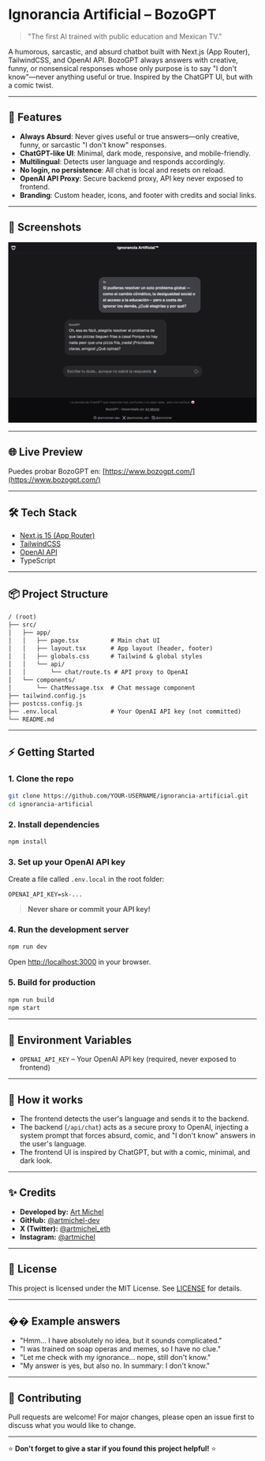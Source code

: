 # Ignorancia Artificial – BozoGPT

> "The first AI trained with public education and Mexican TV."

A humorous, sarcastic, and absurd chatbot built with Next.js (App Router), TailwindCSS, and OpenAI API. BozoGPT always answers with creative, funny, or nonsensical responses whose only purpose is to say "I don't know"—never anything useful or true. Inspired by the ChatGPT UI, but with a comic twist.

---

## 🚀 Features

- **Always Absurd**: Never gives useful or true answers—only creative, funny, or sarcastic "I don't know" responses.
- **ChatGPT-like UI**: Minimal, dark mode, responsive, and mobile-friendly.
- **Multilingual**: Detects user language and responds accordingly.
- **No login, no persistence**: All chat is local and resets on reload.
- **OpenAI API Proxy**: Secure backend proxy, API key never exposed to frontend.
- **Branding**: Custom header, icons, and footer with credits and social links.

---

## 📸 Screenshots

![BozoGPT Screenshot](./screenshot.png)

---

## 🌐 Live Preview

Puedes probar BozoGPT en: [https://www.bozogpt.com/](https://www.bozogpt.com/)

---

## 🛠️ Tech Stack

- [Next.js 15 (App Router)](https://nextjs.org/)
- [TailwindCSS](https://tailwindcss.com/)
- [OpenAI API](https://platform.openai.com/docs/api-reference)
- TypeScript

---

## 📦 Project Structure

```
/ (root)
├── src/
│   ├── app/
│   │   ├── page.tsx         # Main chat UI
│   │   ├── layout.tsx       # App layout (header, footer)
│   │   ├── globals.css      # Tailwind & global styles
│   │   └── api/
│   │       └── chat/route.ts # API proxy to OpenAI
│   └── components/
│       └── ChatMessage.tsx  # Chat message component
├── tailwind.config.js
├── postcss.config.js
├── .env.local               # Your OpenAI API key (not committed)
└── README.md
```

---

## ⚡ Getting Started

### 1. Clone the repo
```bash
git clone https://github.com/YOUR-USERNAME/ignorancia-artificial.git
cd ignorancia-artificial
```

### 2. Install dependencies
```bash
npm install
```

### 3. Set up your OpenAI API key
Create a file called `.env.local` in the root folder:

```
OPENAI_API_KEY=sk-...
```

> **Never share or commit your API key!**

### 4. Run the development server
```bash
npm run dev
```
Open [http://localhost:3000](http://localhost:3000) in your browser.

### 5. Build for production
```bash
npm run build
npm start
```

---

## 🔐 Environment Variables

- `OPENAI_API_KEY` – Your OpenAI API key (required, never exposed to frontend)

---

## 🧠 How it works
- The frontend detects the user's language and sends it to the backend.
- The backend (`/api/chat`) acts as a secure proxy to OpenAI, injecting a system prompt that forces absurd, comic, and "I don't know" answers in the user's language.
- The frontend UI is inspired by ChatGPT, but with a comic, minimal, and dark look.

---

## ✨ Credits

- **Developed by:** [Art Michel](https://www.artmichel.com/)
- **GitHub:** [@artmichel-dev](https://github.com/artmichel-dev)
- **X (Twitter):** [@artmichel_eth](https://x.com/artmichel_eth)
- **Instagram:** [@artmichel](https://instagram.com/artmichel)

---

## 📄 License

This project is licensed under the MIT License. See [LICENSE](LICENSE) for details.

---

## �� Example answers

- "Hmm… I have absolutely no idea, but it sounds complicated."
- "I was trained on soap operas and memes, so I have no clue."
- "Let me check with my ignorance… nope, still don't know."
- "My answer is yes, but also no. In summary: I don't know."

---

## 📝 Contributing

Pull requests are welcome! For major changes, please open an issue first to discuss what you would like to change.

---

⭐ **Don't forget to give a star if you found this project helpful!** ⭐
